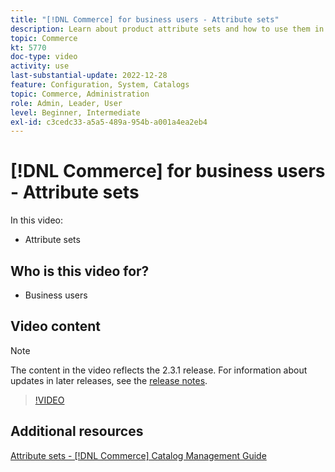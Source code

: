 ```yaml
---
title: "[!DNL Commerce] for business users - Attribute sets"
description: Learn about product attribute sets and how to use them in your catalog.
topic: Commerce
kt: 5770
doc-type: video
activity: use
last-substantial-update: 2022-12-28
feature: Configuration, System, Catalogs
topic: Commerce, Administration
role: Admin, Leader, User
level: Beginner, Intermediate
exl-id: c3cedc33-a5a5-489a-954b-a001a4ea2eb4
---
```

# [!DNL Commerce] for business users - Attribute sets

In this video:

- Attribute sets

## Who is this video for?

- Business users

## Video content

>[!NOTE]
>
>The content in the video reflects the 2.3.1 release. For information about updates in later releases, see the [release notes](https://experienceleague.adobe.com/docs/commerce-operations/release/notes/overview.html).

>[!VIDEO](https://video.tv.adobe.com/v/35955?quality=12&learn=on)

## Additional resources

[Attribute sets - [!DNL Commerce] Catalog Management Guide](https://experienceleague.adobe.com/docs/commerce-admin/catalog/product-attributes/create/attribute-sets.html)

